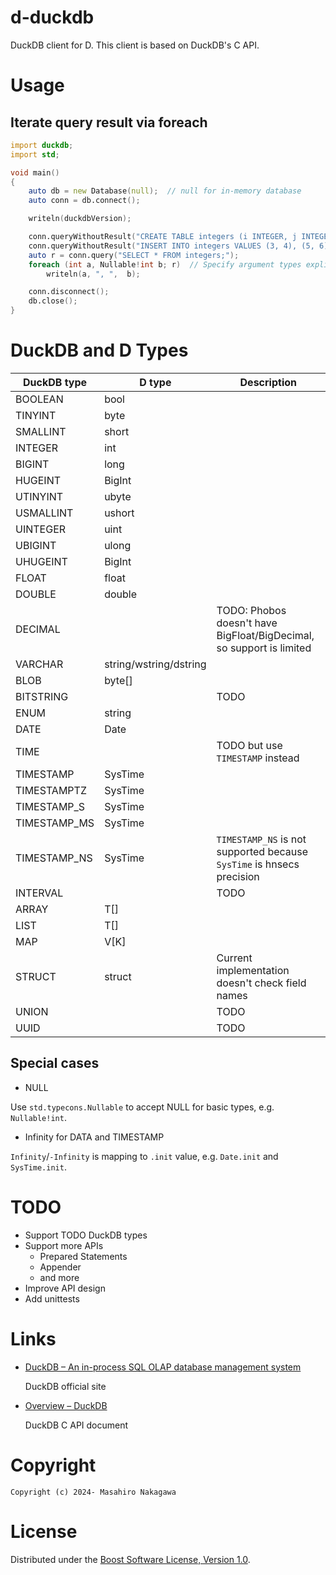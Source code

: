 # d-duckdb

DuckDB client for D. This client is based on DuckDB's C API.

# Usage

## Iterate query result via foreach

```D
import duckdb;
import std;

void main()
{
    auto db = new Database(null);  // null for in-memory database
    auto conn = db.connect();

    writeln(duckdbVersion);

    conn.queryWithoutResult("CREATE TABLE integers (i INTEGER, j INTEGER);");
    conn.queryWithoutResult("INSERT INTO integers VALUES (3, 4), (5, 6), (7, NULL);");
    auto r = conn.query("SELECT * FROM integers;");
    foreach (int a, Nullable!int b; r)  // Specify argument types explicitly
        writeln(a, ", ",  b);

    conn.disconnect();
    db.close();
}
```

# DuckDB and D Types

| DuckDB type  | D type                 | Description                                                           |
|--------------|------------------------|-----------------------------------------------------------------------|
| BOOLEAN      | bool                   |                                                                       |
| TINYINT      | byte                   |                                                                       |
| SMALLINT     | short                  |                                                                       |
| INTEGER      | int                    |                                                                       |
| BIGINT       | long                   |                                                                       |
| HUGEINT      | BigInt                 |                                                                       |
| UTINYINT     | ubyte                  |                                                                       |
| USMALLINT    | ushort                 |                                                                       |
| UINTEGER     | uint                   |                                                                       |
| UBIGINT      | ulong                  |                                                                       |
| UHUGEINT     | BigInt                 |                                                                       |
| FLOAT        | float                  |                                                                       |
| DOUBLE       | double                 |                                                                       |
| DECIMAL      |                        | TODO: Phobos doesn't have BigFloat/BigDecimal, so support is limited  |
| VARCHAR      | string/wstring/dstring |                                                                       |
| BLOB         | byte[]                 |                                                                       |
| BITSTRING    |                        | TODO                                                                  |
| ENUM         | string                 |                                                                       |
| DATE         | Date                   |                                                                       |
| TIME         |                        | TODO but use `TIMESTAMP` instead                                      |
| TIMESTAMP    | SysTime                |                                                                       |
| TIMESTAMPTZ  | SysTime                |                                                                       |
| TIMESTAMP_S  | SysTime                |                                                                       |
| TIMESTAMP_MS | SysTime                |                                                                       |
| TIMESTAMP_NS | SysTime                | `TIMESTAMP_NS` is not supported because `SysTime` is hnsecs precision |
| INTERVAL     |                        | TODO                                                                  |
| ARRAY        | T[]                    |                                                                       |
| LIST         | T[]                    |                                                                       |
| MAP          | V[K]                   |                                                                       |
| STRUCT       | struct                 | Current implementation doesn't check field names                      |
| UNION        |                        | TODO                                                                  |
| UUID         |                        | TODO                                                                  |

## Special cases

- NULL

Use `std.typecons.Nullable` to accept NULL for basic types, e.g. `Nullable!int`.

- Infinity for DATA and TIMESTAMP

`Infinity`/`-Infinity` is mapping to `.init` value, e.g. `Date.init` and `SysTime.init`.

# TODO

- Support TODO DuckDB types
- Support more APIs
  - Prepared Statements
  - Appender
  - and more
- Improve API design
- Add unittests

# Links

* [DuckDB – An in-process SQL OLAP database management system](https://duckdb.org/)

  DuckDB official site

* [Overview – DuckDB](https://duckdb.org/docs/api/c/overview)

  DuckDB C API document

# Copyright

    Copyright (c) 2024- Masahiro Nakagawa

# License

Distributed under the [Boost Software License, Version 1.0](http://www.boost.org/users/license.html).
